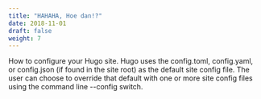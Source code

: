 ```yaml
---
title: "HAHAHA, Hoe dan!?"
date: 2018-11-01
draft: false
weight: 7
---
```

How to configure your Hugo site.
Hugo uses the config.toml, config.yaml, or config.json (if found in the site root) as the default site config file.
The user can choose to override that default with one or more site config files using the command line --config switch.


